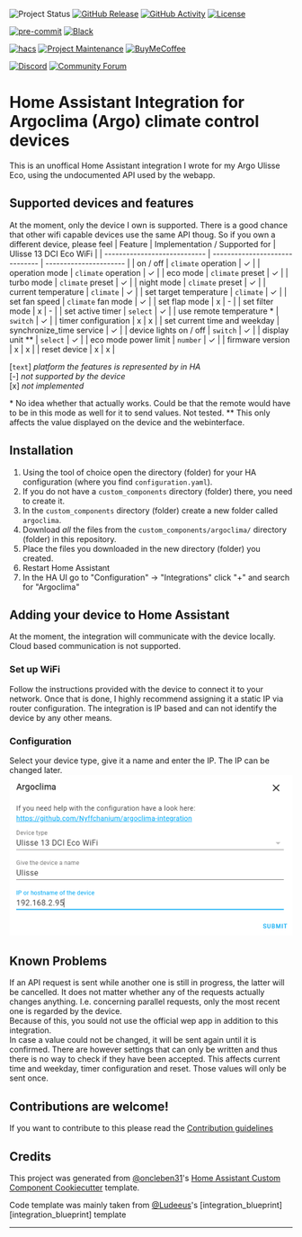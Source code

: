 ![Project Status][project-status-shield]
[![GitHub Release][releases-shield]][releases]
[![GitHub Activity][commits-shield]][commits]
[![License][license-shield]](LICENSE)

[![pre-commit][pre-commit-shield]][pre-commit]
[![Black][black-shield]][black]

[![hacs][hacsbadge]][hacs]
[![Project Maintenance][maintenance-shield]][user_profile]
[![BuyMeCoffee][buymecoffeebadge]][buymecoffee]

[![Discord][discord-shield]][discord]
[![Community Forum][forum-shield]][forum]

# Home Assistant Integration for Argoclima (Argo) climate control devices

This is an unoffical Home Assistant integration I wrote for my Argo Ulisse Eco, using the undocumented API used by the webapp.

## Supported devices and features

At the moment, only the device I own is supported. There is a good chance that other wifi capable devices use the same API thoug. So if you own a different device, please feel
| Feature | Implementation / Supported for | Ulisse 13 DCI Eco WiFi |
| ---------------------------- | ------------------------------ | ---------------------- |
| on / off | `climate` operation | ✓ |
| operation mode | `climate` operation | ✓ |
| eco mode | `climate` preset | ✓ |
| turbo mode | `climate` preset | ✓ |
| night mode | `climate` preset | ✓ |
| current temperature | `climate` | ✓ |
| set target temperature | `climate` | ✓ |
| set fan speed | `climate` fan mode | ✓ |
| set flap mode | x | - |
| set filter mode | x | - |
| set active timer | `select` | ✓ |
| use remote temperature \* | `switch` | ✓ |
| timer configuration | x | x |
| set current time and weekday | synchronize_time service | ✓ |
| device lights on / off | `switch` | ✓ |
| display unit \*\* | `select` | ✓ |
| eco mode power limit | `number` | ✓ |
| firmware version | x | x |
| reset device | x | x |

[`text`] _platform the features is represented by in HA_\
[-] _not supported by the device_\
[x] _not implemented_

\* No idea whether that actually works. Could be that the remote would have to be in this mode as well for it to send values. Not tested.
\*\* This only affects the value displayed on the device and the webinterface.

## Installation

1. Using the tool of choice open the directory (folder) for your HA configuration (where you find `configuration.yaml`).
2. If you do not have a `custom_components` directory (folder) there, you need to create it.
3. In the `custom_components` directory (folder) create a new folder called `argoclima`.
4. Download _all_ the files from the `custom_components/argoclima/` directory (folder) in this repository.
5. Place the files you downloaded in the new directory (folder) you created.
6. Restart Home Assistant
7. In the HA UI go to "Configuration" -> "Integrations" click "+" and search for "Argoclima"

## Adding your device to Home Assistant

At the moment, the integration will communicate with the device locally. Cloud based communication is not supported.

### Set up WiFi

Follow the instructions provided with the device to connect it to your network. Once that is done, I highly recommend assigning it a static IP via router configuration. The integration is IP based and can not identify the device by any other means.

### Configuration

Select your device type, give it a name and enter the IP. The IP can be changed later.\
![configuration](config.png)

## Known Problems

If an API request is sent while another one is still in progress, the latter will be cancelled. It does not matter whether any of the requests actually changes anything. I.e. concerning parallel requests, only the most recent one is regarded by the device.\
Because of this, you sould not use the official wep app in addition to this integration.\
In case a value could not be changed, it will be sent again until it is confirmed. There are however settings that can only be written and thus there is no way to check if they have been accepted. This affects current time and weekday, timer configuration and reset. Those values will only be sent once.

## Contributions are welcome!

If you want to contribute to this please read the [Contribution guidelines](CONTRIBUTING.md)

## Credits

This project was generated from [@oncleben31](https://github.com/oncleben31)'s [Home Assistant Custom Component Cookiecutter](https://github.com/oncleben31/cookiecutter-homeassistant-custom-component) template.

Code template was mainly taken from [@Ludeeus](https://github.com/ludeeus)'s [integration_blueprint][integration_blueprint] template

---

[argoclima]: https://github.com/nyffchanium/argoclima-integration
[black]: https://github.com/psf/black
[black-shield]: https://img.shields.io/badge/code%20style-black-000000.svg?style=for-the-badge
[project-status-shield]: https://img.shields.io/badge/project%20status-experimental-red.svg?style=for-the-badge
[buymecoffee]: https://www.buymeacoffee.com/nyffchanium
[buymecoffeebadge]: https://img.shields.io/badge/buy%20me%20a%20coffee-donate-yellow.svg?style=for-the-badge
[commits-shield]: https://img.shields.io/github/commit-activity/y/nyffchanium/argoclima-integration.svg?style=for-the-badge
[commits]: https://github.com/nyffchanium/argoclima-integration/commits/master
[hacs]: https://hacs.xyz
[hacsbadge]: https://img.shields.io/badge/HACS-Custom-orange.svg?style=for-the-badge
[discord]: https://discord.gg/Qa5fW2R
[discord-shield]: https://img.shields.io/discord/330944238910963714.svg?style=for-the-badge
[exampleimg]: example.png
[forum-shield]: https://img.shields.io/badge/community-forum-brightgreen.svg?style=for-the-badge
[forum]: https://community.home-assistant.io/
[license]: https://github.com/nyffchanium/argoclima-integration/blob/master/LICENSE
[license-shield]: https://img.shields.io/github/license/nyffchanium/argoclima-integration.svg?style=for-the-badge
[maintenance-shield]: https://img.shields.io/badge/maintainer-%40nyffchanium-blue.svg?style=for-the-badge
[pre-commit]: https://github.com/pre-commit/pre-commit
[pre-commit-shield]: https://img.shields.io/badge/pre--commit-enabled-brightgreen?style=for-the-badge
[releases-shield]: https://img.shields.io/github/release/nyffchanium/argoclima-integration.svg?style=for-the-badge
[releases]: https://github.com/nyffchanium/argoclima-integration/releases
[user_profile]: https://github.com/nyffchanium
